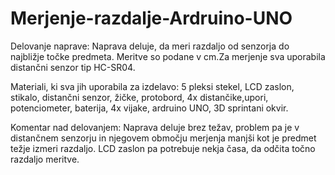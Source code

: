 # Merjenje-razdalje-Ardruino-UNO

Delovanje naprave: Naprava deluje, da meri razdaljo od senzorja do najbližje točke predmeta. Meritve so podane v cm.Za merjenje sva uporabila distančni senzor tip HC-SR04. 

Materiali, ki sva jih uporabila za izdelavo: 5 pleksi stekel, LCD zaslon, stikalo, distančni senzor, žičke, protobord, 4x distančike,upori, potenciometer, baterija, 4x vijake, ardruino UNO, 3D sprintani okvir.

Komentar nad delovanjem: Naprava deluje brez težav, problem pa je v distančnem senzorju in njegovem območju merjenja manjši kot je predmet težje izmeri razdaljo. LCD zaslon pa potrebuje nekja časa, da odčita točno razdaljo meritve.


